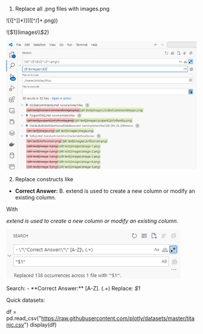 1. Replace all .png files with images\.png

!\[([^\]]*)\]\(([^\/]+\.png)\)

![$1](images\\$2)

![alt text](image.png)

2. Replace constructs like

- **Correct Answer:** B. extend is used to create a new column or modify an existing column.

With

*extend is used to create a new column or modify an existing column.*

![alt text](image-1.png)

Search: - \*\*Correct Answer:\*\* [A-Z]\. (.+)
Replace: *$1*

Quick datasets:

df = pd.read_csv("https://raw.githubusercontent.com/plotly/datasets/master/titanic.csv")
display(df)